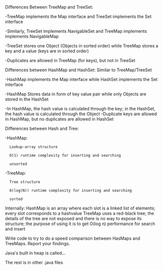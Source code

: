 Differences Between TreeMap and TreeSet:

  -TreeMap implements the Map interface and TreeSet implements the Set interface
  
  -Similarly, TreeSet implements NavigableSet and TreeMap implements implements NavigableMap
  
  -TreeSet stores one Object (Objects in sorted order) while TreeMap stores a key and a value (keys are in sorted order)
  
  -Duplicates are allowed in TreeMap (for keys), but not in TreeSet
  
Differences between HashMap and HashSet: Similar to TreeMap/TreeSet

  -HashMap implements the Map interface while HashSet implements the Set interface
  
  -HashMap Stores data in form of  key value pair while only Objects are stored in the HashSet
  
  -In HashMap, the hash value is calculated through the key; in the HashSet, the hash value is calculated through the Object
  -Duplicate keys are allowed in HashMap, but no duplicates are allowed in HashSet
  
  
Differences between Hash and Tree:

  -HashMap:
  
      Lookup-array structure
      
      O(1) runtime complexity for inserting and searching
      
      unsorted
      
  -TreeMap:
  
      Tree structure
      
      O(log(N)) runtime complexity for inserting and searching
      
      sorted
      

Internally:
  HashMap is an array where each slot is a linked list of elements; every slot corresponds to a hashvalue
  TreeMap uses a red-black tree; the details of the tree are not exposed and there is no way to expose its structure;
      the purpose of using it is to get O(log n) performance for search and insert
      
Write code to try to do a speed comparison between HasMaps and TreeMaps. Report your findings.

Java's built in heap is called...

The rest is in other .java files
